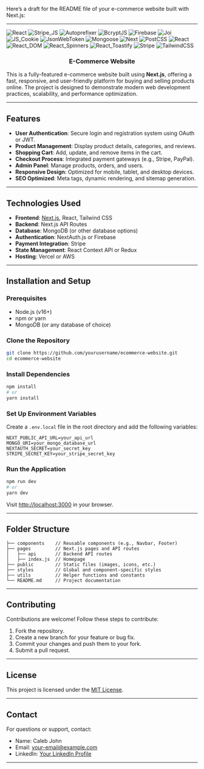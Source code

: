 Here’s a draft for the README file of your e-commerce website built with Next.js:

---

<div>
   <img src="https://img.shields.io/badge/-React-black?style=for-the-badge&logo=react&logoColor=white" alt="React" />
<img src="https://img.shields.io/badge/-Stripe_JS-black?style=for-the-badge&logo=stripe&logoColor=white" alt="Stripe_JS" />
<img src="https://img.shields.io/badge/-Autoprefixer-black?style=for-the-badge&logo=autoprefixer&logoColor=white" alt="Autoprefixer" />
<img src="https://img.shields.io/badge/-BcryptJS-black?style=for-the-badge&logo=lock&logoColor=white" alt="BcryptJS" />
<img src="https://img.shields.io/badge/-Firebase-black?style=for-the-badge&logo=firebase&logoColor=white" alt="Firebase" />
<img src="https://img.shields.io/badge/-Joi-black?style=for-the-badge&logo=joistack&logoColor=white" alt="Joi" />
<img src="https://img.shields.io/badge/-JS_Cookie-black?style=for-the-badge&logo=javascript&logoColor=white" alt="JS_Cookie" />
<img src="https://img.shields.io/badge/-JsonWebToken-black?style=for-the-badge&logo=jsonwebtokens&logoColor=white" alt="JsonWebToken" />
<img src="https://img.shields.io/badge/-Mongoose-black?style=for-the-badge&logo=mongoose&logoColor=white" alt="Mongoose" />
<img src="https://img.shields.io/badge/-Next-black?style=for-the-badge&logo=nextdotjs&logoColor=white" alt="Next" />
<img src="https://img.shields.io/badge/-PostCSS-black?style=for-the-badge&logo=postcss&logoColor=white" alt="PostCSS" />
<img src="https://img.shields.io/badge/-React-black?style=for-the-badge&logo=react&logoColor=white" alt="React" />
<img src="https://img.shields.io/badge/-React_DOM-black?style=for-the-badge&logo=react&logoColor=white" alt="React_DOM" />
<img src="https://img.shields.io/badge/-React_Spinners-black?style=for-the-badge&logo=react&logoColor=white" alt="React_Spinners" />
<img src="https://img.shields.io/badge/-React_Toastify-black?style=for-the-badge&logo=react&logoColor=white" alt="React_Toastify" />
<img src="https://img.shields.io/badge/-Stripe-black?style=for-the-badge&logo=stripe&logoColor=white" alt="Stripe" />
<img src="https://img.shields.io/badge/-TailwindCSS-black?style=for-the-badge&logo=tailwindcss&logoColor=white" alt="TailwindCSS" />

</div>
  <h3 align="center">E-Commerce Website</h3>
</div>

This is a fully-featured e-commerce website built using **Next.js**, offering a fast, responsive, and user-friendly platform for buying and selling products online. The project is designed to demonstrate modern web development practices, scalability, and performance optimization.

---

## Features

- **User Authentication**: Secure login and registration system using OAuth or JWT.
- **Product Management**: Display product details, categories, and reviews.
- **Shopping Cart**: Add, update, and remove items in the cart.
- **Checkout Process**: Integrated payment gateways (e.g., Stripe, PayPal).
- **Admin Panel**: Manage products, orders, and users.
- **Responsive Design**: Optimized for mobile, tablet, and desktop devices.
- **SEO Optimized**: Meta tags, dynamic rendering, and sitemap generation.

---

## Technologies Used

- **Frontend**: [Next.js](https://nextjs.org/), React, Tailwind CSS
- **Backend**: Next.js API Routes
- **Database**: MongoDB (or other database options)
- **Authentication**: NextAuth.js or Firebase
- **Payment Integration**: Stripe
- **State Management**: React Context API or Redux
- **Hosting**: Vercel or AWS

---

## Installation and Setup

### Prerequisites
- Node.js (v16+)
- npm or yarn
- MongoDB (or any database of choice)

### Clone the Repository
```bash
git clone https://github.com/yourusername/ecommerce-website.git
cd ecommerce-website
```

### Install Dependencies
```bash
npm install
# or
yarn install
```

### Set Up Environment Variables
Create a `.env.local` file in the root directory and add the following variables:
```plaintext
NEXT_PUBLIC_API_URL=your_api_url
MONGO_URI=your_mongo_database_url
NEXTAUTH_SECRET=your_secret_key
STRIPE_SECRET_KEY=your_stripe_secret_key
```

### Run the Application
```bash
npm run dev
# or
yarn dev
```
Visit [http://localhost:3000](http://localhost:3000) in your browser.

---

## Folder Structure
```plaintext
├── components    // Reusable components (e.g., Navbar, Footer)
├── pages         // Next.js pages and API routes
│   ├── api       // Backend API routes
│   ├── index.js  // Homepage
├── public        // Static files (images, icons, etc.)
├── styles        // Global and component-specific styles
├── utils         // Helper functions and constants
└── README.md     // Project documentation
```

---

## Contributing

Contributions are welcome! Follow these steps to contribute:
1. Fork the repository.
2. Create a new branch for your feature or bug fix.
3. Commit your changes and push them to your fork.
4. Submit a pull request.

---

## License

This project is licensed under the [MIT License](LICENSE).

---

## Contact

For questions or support, contact:

- Name: Caleb John
- Email: [your-email@example.com](mailto:johncaleb022@gmail.com)  
- LinkedIn: [Your LinkedIn Profile](https://www.linkedin.com/in/caleb-john-48a1bb29a)

---
